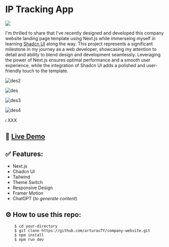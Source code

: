 # IP Tracking App

[![](https://skillicons.dev/icons?i=next,tailwind,vscode)]()

<!-- I've designed and developed this company website template in Next.js while learning and practicing [shadcn/ui](https://ui.shadcn.com/). ChatGPT was also very handy in generating fictitional content. -->

I'm thrilled to share that I've recently designed and developed this company website landing page template using Next.js while immerseing myself in learning [Shadcn UI](https://ui.shadcn.com/) along the way. This project represents a significant milestone in my journey as a web developer, showcasing my attention to detail and ability to blend design and development seamlessly. Leveraging the power of Next.js ensures optimal performance and a smooth user experience, while the integration of Shadcn UI adds a polished and user-friendly touch to the template.

![des2](https://github.com/arturasTY/company-website/assets/30295076/2db4acc2-262a-46e2-aa75-557b6f6714e0)

![des](https://github.com/arturasTY/company-website/assets/30295076/8d0f627b-f153-4f45-b260-63e8e636d4b3)

![des3](https://github.com/arturasTY/company-website/assets/30295076/42429b53-7239-4832-96dc-b57f4d3226a7)

![des4](https://github.com/arturasTY/company-website/assets/30295076/a6b1ae45-5fca-4370-8058-90e0d59692ef)

ℹ️ XXX

## 🔗 [Live Demo](https://xxxxx/)

## ✅ Features:

- Next.js
- Chadcn UI
- Tailwind
- Theme Switch
- Responsive Design
- Framer Motion
- ChatGPT (_to generate content_)

## ⚙️ How to use this repo:

```shell
    $ cd your-directory
    $ git clone https://github.com/arturasTY/company-website.git
    $ npm install
    $ npm run dev
```
